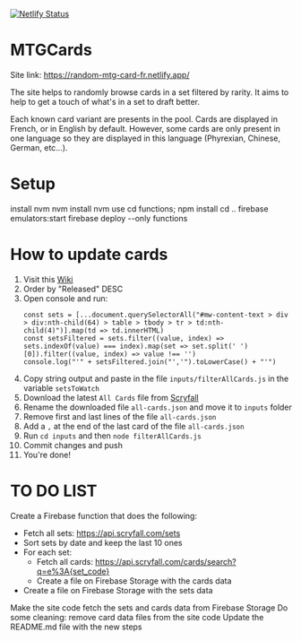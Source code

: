 [![Netlify Status](https://api.netlify.com/api/v1/badges/be1a63dc-da68-4ef4-86ed-f55ca96ffce6/deploy-status)](https://app.netlify.com/sites/random-mtg-card-fr/deploys)

# MTGCards

Site link: https://random-mtg-card-fr.netlify.app/

The site helps to randomly browse cards in a set filtered by rarity.
It aims to help to get a touch of what's in a set to draft better.

Each known card variant are presents in the pool. Cards are displayed in French, or in English by default. However, some cards are only present in one language so they are displayed in this language (Phyrexian, Chinese, German, etc...).

# Setup

install nvm
nvm install
nvm use
cd functions; npm install
cd ..
firebase emulators:start
firebase deploy --only functions

# How to update cards

1. Visit this [Wiki](https://mtg.fandom.com/wiki/Set#List_of_Magic_expansions_and_sets)
2. Order by "Released" DESC
3. Open console and run: 
    ```
    const sets = [...document.querySelectorAll("#mw-content-text > div > div:nth-child(64) > table > tbody > tr > td:nth-child(4)")].map(td => td.innerHTML)
    const setsFiltered = sets.filter((value, index) => sets.indexOf(value) === index).map(set => set.split(' ')[0]).filter((value, index) => value !== '')
    console.log("'" + setsFiltered.join("','").toLowerCase() + "'")
    ```
4. Copy string output and paste in the file `inputs/filterAllCards.js` in the variable `setsToWatch`
5. Download the latest `All Cards` file from [Scryfall](https://scryfall.com/docs/api/bulk-data)
6. Rename the downloaded file `all-cards.json` and move it to `inputs` folder
7. Remove first and last lines of the file `all-cards.json`
8. Add a `,` at the end of the last card of the file `all-cards.json`
9. Run `cd inputs` and then `node filterAllCards.js`
10. Commit changes and push
11. You're done!

# TO DO LIST

Create a Firebase function that does the following:
- Fetch all sets: https://api.scryfall.com/sets
- Sort sets by date and keep the last 10 ones
- For each set:
  - Fetch all cards: https://api.scryfall.com/cards/search?q=e%3A{set_code}
  - Create a file on Firebase Storage with the cards data
- Create a file on Firebase Storage with the sets data

Make the site code fetch the sets and cards data from Firebase Storage
Do some cleaning: remove card data files from the site code
Update the README.md file with the new steps
